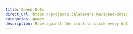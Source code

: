 ```yaml
---
title: Speed Dots
direct_url: https://projects.calebevans.me/speed-dots/
categories: games
description: Race against the clock to click every dot
---
```

